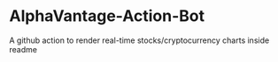 # AlphaVantage-Action-Bot
A github action to render real-time stocks/cryptocurrency charts inside readme
